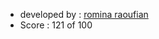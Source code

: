 - developed by : <a href=https://github.com/rominaraoufian/AI-Project>romina raoufian</a>
- Score : 121 of 100
